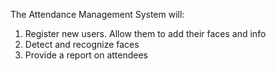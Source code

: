 The Attendance Management System will:

1. Register new users. Allow them to add their faces and info
2. Detect and recognize faces
3. Provide a report on attendees 

